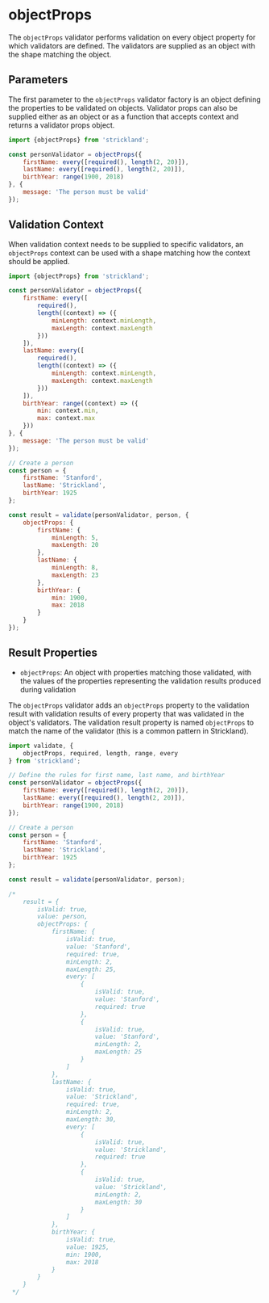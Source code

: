 # objectProps

The `objectProps` validator performs validation on every object property for which validators are defined. The validators are supplied as an object with the shape matching the object.

## Parameters

The first parameter to the `objectProps` validator factory is an object defining the properties to be validated on objects. Validator props can also be supplied either as an object or as a function that accepts context and returns a validator props object.

```jsx
import {objectProps} from 'strickland';

const personValidator = objectProps({
    firstName: every([required(), length(2, 20)]),
    lastName: every([required(), length(2, 20)]),
    birthYear: range(1900, 2018)
}, {
    message: 'The person must be valid'
});
```

## Validation Context

When validation context needs to be supplied to specific validators, an `objectProps` context can be used with a shape matching how the context should be applied.

```jsx
import {objectProps} from 'strickland';

const personValidator = objectProps({
    firstName: every([
        required(),
        length((context) => ({
            minLength: context.minLength,
            maxLength: context.maxLength
        }))
    ]),
    lastName: every([
        required(),
        length((context) => ({
            minLength: context.minLength,
            maxLength: context.maxLength
        }))
    ]),
    birthYear: range((context) => ({
        min: context.min,
        max: context.max
    }))
}, {
    message: 'The person must be valid'
});

// Create a person
const person = {
    firstName: 'Stanford',
    lastName: 'Strickland',
    birthYear: 1925
};

const result = validate(personValidator, person, {
    objectProps: {
        firstName: {
            minLength: 5,
            maxLength: 20
        },
        lastName: {
            minLength: 8,
            maxLength: 23
        },
        birthYear: {
            min: 1900,
            max: 2018
        }
    }
});
```

## Result Properties

* `objectProps`: An object with properties matching those validated, with the values of the properties representing the validation results produced during validation

The `objectProps` validator adds an `objectProps` property to the validation result with validation results of every property that was validated in the object's validators. The validation result property is named `objectProps` to match the name of the validator \(this is a common pattern in Strickland\).

```jsx
import validate, {
    objectProps, required, length, range, every
} from 'strickland';

// Define the rules for first name, last name, and birthYear
const personValidator = objectProps({
    firstName: every([required(), length(2, 20)]),
    lastName: every([required(), length(2, 20)]),
    birthYear: range(1900, 2018)
});

// Create a person
const person = {
    firstName: 'Stanford',
    lastName: 'Strickland',
    birthYear: 1925
};

const result = validate(personValidator, person);

/*
    result = {
        isValid: true,
        value: person,
        objectProps: {
            firstName: {
                isValid: true,
                value: 'Stanford',
                required: true,
                minLength: 2,
                maxLength: 25,
                every: [
                    {
                        isValid: true,
                        value: 'Stanford',
                        required: true
                    },
                    {
                        isValid: true,
                        value: 'Stanford',
                        minLength: 2,
                        maxLength: 25
                    }
                ]
            },
            lastName: {
                isValid: true,
                value: 'Strickland',
                required: true,
                minLength: 2,
                maxLength: 30,
                every: [
                    {
                        isValid: true,
                        value: 'Strickland',
                        required: true
                    },
                    {
                        isValid: true,
                        value: 'Strickland',
                        minLength: 2,
                        maxLength: 30
                    }
                ]
            },
            birthYear: {
                isValid: true,
                value: 1925,
                min: 1900,
                max: 2018
            }
        }
    }
 */
```

